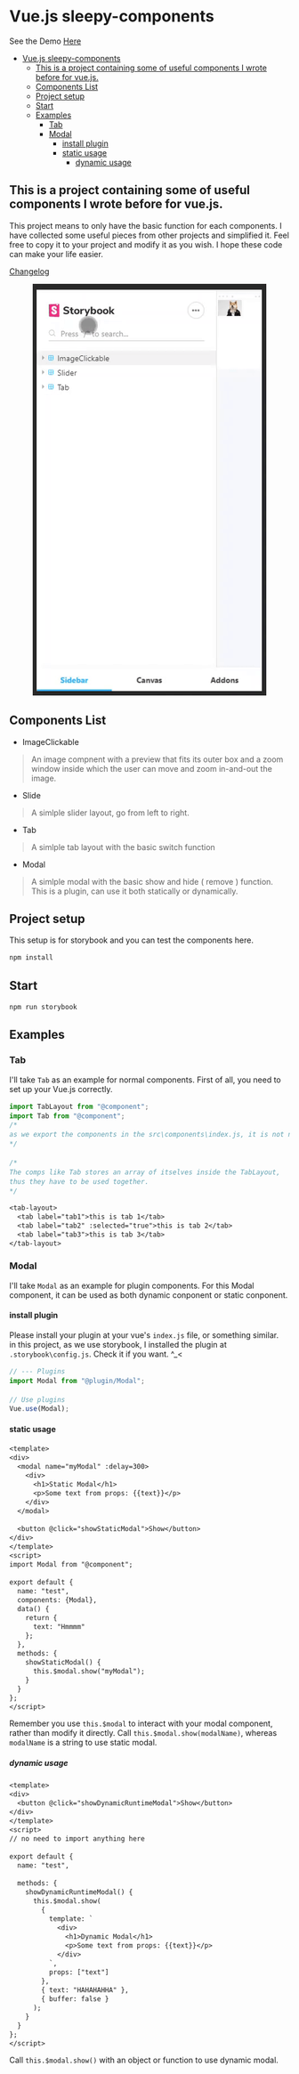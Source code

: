 # Vue.js sleepy-components

See the Demo [Here](./storybook-static/index.html)

- [Vue.js sleepy-components](#vuejs-sleepy-components)
  - [This is a project containing some of useful components I wrote before for vue.js.](#this-is-a-project-containing-some-of-useful-components-i-wrote-before-for-vuejs)
  - [Components List](#components-list)
  - [Project setup](#project-setup)
  - [Start](#start)
  - [Examples](#examples)
    - [Tab](#tab)
    - [Modal](#modal)
      - [install plugin](#install-plugin)
      - [static usage](#static-usage)
        - [dynamic usage](#dynamic-usage)

## This is a project containing some of useful components I wrote before for vue.js.
This project means to only have the basic function for each components. I have collected some useful pieces from other projects and simplified it. Feel free to copy it to your project and modify it as you wish. I hope these code can make your life easier.


[Changelog](https://github.com/hangekinobaka/sleepy-components/releases)

<p align="center">
  <img src="./src/assets/my-comp.gif">
</p>

## Components List
* ImageClickable
> An image compnent with a preview that fits its outer box and a zoom window inside which the user can move and zoom in-and-out the image.
* Slide
> A simlple slider layout, go from left to right.
* Tab
> A simlple tab layout with the basic switch function  
* Modal
> A simlple modal with the basic show and hide ( remove ) function. This is a plugin, can use it both statically or dynamically.
  

## Project setup
This setup is for storybook and you can test the components here.

```bash
npm install
```

## Start
```bash
npm run storybook
```

## Examples

### Tab

I'll take `Tab` as an example for normal components.
First of all, you need to set up your Vue.js correctly.
  
```javascript
import TabLayout from "@component";
import Tab from "@component";
/* 
as we export the components in the src\components\index.js, it is not necessary to specify the comp path
*/

/*
The comps like Tab stores an array of itselves inside the TabLayout, 
thus they have to be used together.
*/
```

```vue
<tab-layout>
  <tab label="tab1">this is tab 1</tab>
  <tab label="tab2" :selected="true">this is tab 2</tab>
  <tab label="tab3">this is tab 3</tab>
</tab-layout>
```  

### Modal 
  
I'll take `Modal` as an example for plugin components.
For this Modal component, it can be used as both dynamic conponent or static conponent.

#### install plugin
Please install your plugin at your vue's `index.js` file, or something similar.   
in this project, as we use storybook, I installed the plugin at `.storybook\config.js`. Check it if you want. ^_<
```javascript
// --- Plugins
import Modal from "@plugin/Modal";

// Use plugins
Vue.use(Modal);
```   
   
#### static usage
```vue
<template>
<div>
  <modal name="myModal" :delay=300>
    <div>
      <h1>Static Modal</h1>
      <p>Some text from props: {{text}}</p>
    </div>
  </modal>

  <button @click="showStaticModal">Show</button>
</div>
</template>
<script>
import Modal from "@component";

export default {
  name: "test",
  components: {Modal},
  data() {
    return {
      text: "Hmmmm" 
    };
  },
  methods: {
    showStaticModal() {
      this.$modal.show("myModal");
    }
  }
};
</script>
```  
Remember you use `this.$modal` to interact with your modal component, rather than modify it directly. Call `this.$modal.show(modalName)`, whereas `modalName` is a string to use static modal.     
   
   
##### dynamic usage
```vue
<template>
<div>
  <button @click="showDynamicRuntimeModal">Show</button>
</div>
</template>
<script>
// no need to import anything here

export default {
  name: "test",
 
  methods: {
    showDynamicRuntimeModal() {
      this.$modal.show(
        {
          template: `
            <div>
              <h1>Dynamic Modal</h1>
              <p>Some text from props: {{text}}</p>
            </div>
          `,
          props: ["text"]
        },
        { text: "HAHAHAHHA" },
        { buffer: false }
      );
    }
  }
};
</script>
```  
Call `this.$modal.show()` with an object or function to use dynamic modal.